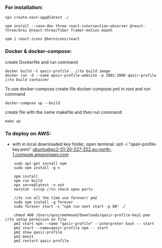 ### For installation:
```
npx create-next-app@latest ./

npm install --save-dev three react-intersection-observer @react-three/drei @react-three/fiber framer-motion maath

npm i react-icons @heroicons/react
```

### Docker & docker-compose:
create Dockerfile and run command
```
docker build -t qasir-profile . //to build image
docker run -d --name qasir-profile-website -p 3001:3000 qasir-profile //to build container
```

To use docker-compose create file docker-compose.yml in root and run command
```
docker-compose up --build
```

create file with the name makefile and then run command:
```
make up
```
### To deploy on AWS:
- with in local downloaded key folder, open terminal:
  ssh -i "qasir-profile-key.pem" ubuntu@ec2-51-20-227-252.eu-north-1.compute.amazonaws.com
```
	sudo apt-get install npm
	sudo npm install -g n

	npm install
	npm run build
	npx serve@latest -n out
	netstat -tulnp //to check open ports

	//to run all the time use forever/ pm2
	sudo npm install -g forever
	sudo forever start -c "npm run next start -p 80" ./

	chmod 400 /Users/qasirmehmood/Downloads/qasir-profile-key1.pem //to setup permision on file
	pm2 start npm --name "qasir-profile" --interpreter bash -- start
	pm2 start --name=qasir-profile npm -- start
	pm2 show qasir-profile
	pm2 monit
	pm2 restart qasir-profile
```
<!--
AWS:
https://www.youtube.com/watch?v=oaK223BiTBU
Docker:
https://www.youtube.com/watch?v=a_qbqpDifXM
Profile:
https://www.youtube.com/watch?v=0siQoaXMmzk
https://www.youtube.com/watch?v=sUKptmUVIBM
4 projects:
https://www.youtube.com/watch?v=06SbKj2aLTg
-->
